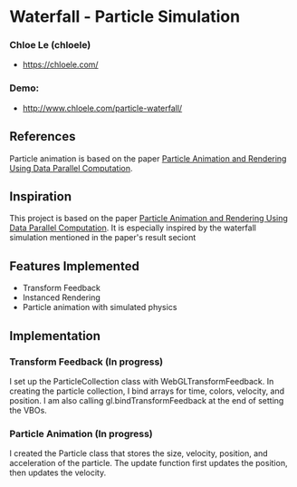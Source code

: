 # Waterfall - Particle Simulation

### Chloe Le (chloele)
- https://chloele.com/

### Demo: 
-  http://www.chloele.com/particle-waterfall/





## References
Particle animation is based on the paper [Particle Animation and Rendering Using Data Parallel Computation](https://www.karlsims.com/papers/ParticlesSiggraph90.pdf). 


## Inspiration
This project is based on the paper [Particle Animation and Rendering Using Data Parallel Computation](https://www.karlsims.com/papers/ParticlesSiggraph90.pdf). 
It is especially inspired by the waterfall simulation mentioned in the paper's result seciont


## Features Implemented
- Transform Feedback 
- Instanced Rendering
- Particle animation with simulated physics 

## Implementation
 
### Transform Feedback (In progress)
I set up the ParticleCollection class with WebGLTransformFeedback. In creating the particle collection, I bind arrays for time, colors, velocity, and position. I am also calling gl.bindTransformFeedback at the end of setting the VBOs. 

### Particle Animation (In progress)
I created the Particle class that stores the size, velocity, position, and acceleration of the particle. The update function first updates the position, then updates the velocity. 
